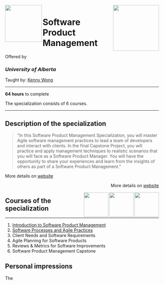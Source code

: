 <a href="https://www.coursera.org/specializations/product-management">
<img src="/img/Software%20Product%20Management%20Specialization%20logo.avif" width="150" height="150" align="right">
</a>

<img src="https://upload.wikimedia.org/wikipedia/en/e/e8/University_of_Alberta_Logo_%282021%29.svg" width="120" height="120" align="left">

# Software Product Management

Offered by 
### *University of Alberta*

Taught by: [Kenny Wong](https://www.coursera.org/instructor/kennyw)

---

**64 hours** to complete

The specialization consists of 6 courses. 

---

## Description of the specialization

>"In this Software Product Management Specialization, you will master Agile software management practices to lead a team of developers and interact with clients. In the final Capstone Project, you will practice and apply management techniques to realistic scenarios that you will face as a Software Product Manager. You will have the opportunity to share your experiences and learn from the insights of others as part of a Software Product Management."

More details on [website](https://www.coursera.org/specializations/product-management)

<p align="right">More details on <a href="https://www.coursera.org/learn/golang-getting-started">website</a></p>


<img src="/img/Concurrency_in_Go_logo.avif" width="80" height="80" align="right"> 
<img src="/img/Functions,%20Methods,%20and%20Interfaces%20in%20Go%20logo.avif" width="80" height="80" align="right"> 
<img src="/img/Getting%20Started%20with%20Go%20logo.avif" width="80" height="80" align="right"> 

## Courses of the specialization

---

1. [Introduction to Software Product Management](./Introduction%20to%20Software%20Product%20Management)
2. [Software Processes and Agile Practices](./Software%20Processes%20and%20Agile%20Practices)
3. Client Needs and Software Requirements
4. Agile Planning for Software Products
5. Reviews & Metrics for Software Improvements
6. Software Product Management Capstone

## Personal impressions

The 
